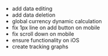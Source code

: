 - add data editing
- add data deletion
- global currency dynamic calculation
- fix 1px line on add button on mobile
- fix scroll down on mobile
- ensure functionality on iOS
- create tracking graphs